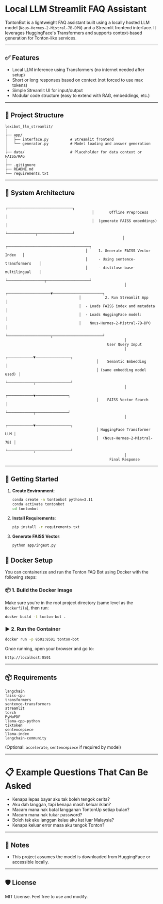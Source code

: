 # Local LLM Streamlit FAQ Assistant

TontonBot is a lightweight FAQ assistant built using a locally hosted LLM model (`Nous-Hermes-2-Mistral-7B-DPO`) and a Streamlit frontend interface. It leverages HuggingFace's Transformers and supports context-based generation for Tonton-like services.

---

## ✅ Features

- Local LLM inference using Transformers (no internet needed after setup)
- Short or long responses based on context (not forced to use max tokens)
- Simple Streamlit UI for input/output
- Modular code structure (easy to extend with RAG, embeddings, etc.)

---

## 📁 Project Structure

```
lexibot_llm_streamlit/
│
├── app/
│   ├── interface.py          # Streamlit frontend
│   └── generator.py          # Model loading and answer generation
│                 
├── data/                     # Placeholder for data context or FAISS/RAG
│
├── .gitignore
├── README.md
└── requirements.txt
```
---

## 🧱 System Architecture
```
                                        ┌──────────────────────────────┐
                                        │       Offline Preprocess     │
                                        │  (generate FAISS embeddings) │
                                        └─────────────┬────────────────┘
                                                      │
                                     ┌──────────────────────────────────────┐
                                     │     1. Generate FAISS Vector Index   │
                                     │     - Using sentence-transformers    │
                                     │     - distiluse-base-multilingual    │
                                     └─────────────────┬────────────────────┘
                                                       │
                                  ┌────────────────────▼───────────────────────┐
                                  │           2. Run Streamlit App             │
                                  │  - Loads FAISS index and metadata          │
                                  │  - Loads HuggingFace model:                │
                                  │    Nous-Hermes-2-Mistral-7B-DPO            │
                                  └────────────────────┬───────────────────────┘
                                                       │
                                               User Query Input
                                                       │
                                          ┌────────────▼────────────────┐
                                          │    Semantic Embedding       │
                                          │ (same embedding model used) │
                                          └────────────┬────────────────┘
                                                       │
                                          ┌────────────▼───────────────┐
                                          │    FAISS Vector Search     │
                                          └────────────┬───────────────┘
                                                       │
                                          ┌────────────▼────────────────┐
                                          │ HuggingFace Transformer LLM │
                                          │  (Nous-Hermes-2-Mistral-7B) │
                                          └────────────┬────────────────┘
                                                       │
                                                Final Response
```
---

## 🚀 Getting Started

1. **Create Environment**:
   ```bash
   conda create -n tontonbot python=3.11
   conda activate tontonbot
   cd tontonbot
   ```

2. **Install Requirements**:
   ```bash
   pip install -r requirements.txt
   ```
   
3. **Generate FAISS Vector**:
   ```bash
   python app/ingest.py
   ```
   
## 🐳 Docker Setup

You can containerize and run the Tonton FAQ Bot using Docker with the following steps:

### 📦 1. Build the Docker Image

Make sure you're in the root project directory (same level as the `Dockerfile`), then run:

```bash
docker build -t tonton-bot .
```

### ▶️ 2. Run the Container

```bash
docker run -p 8501:8501 tonton-bot
```

Once running, open your browser and go to:

```
http://localhost:8501
```

---

## 📦 Requirements

```
langchain
faiss-cpu
transformers
sentence-transformers
streamlit
torch
PyMuPDF
llama-cpp-python
tiktoken
sentencepiece
llama-index
langchain-community
```

(Optional: `accelerate`, `sentencepiece` if required by model)

---

# 📋 Example Questions That Can Be Asked

- Kenapa lepas bayar aku tak boleh tengok cerita?
- Aku dah langgan, tapi kenapa masih keluar iklan?
- Macam mana nak batal langganan TontonUp setiap bulan?
- Macam mana nak tukar password?
- Boleh tak aku langgan kalau aku kat luar Malaysia?
- Kenapa keluar error masa aku tengok Tonton?
  
---

## 📌 Notes

- This project assumes the model is downloaded from HuggingFace or accessible locally.
   
---    

## 🛡️ License

MIT License. Feel free to use and modify.

